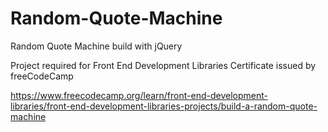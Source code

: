 # Random-Quote-Machine
Random Quote Machine build with jQuery

Project required for Front End Development Libraries Certificate issued by freeCodeCamp

https://www.freecodecamp.org/learn/front-end-development-libraries/front-end-development-libraries-projects/build-a-random-quote-machine
